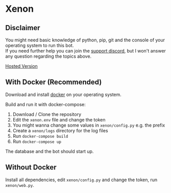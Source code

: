 # Xenon

## Disclaimer

You might need basic knowledge of python, pip, git and the console of your operating system to run this bot.  
If you need further help you can join the [support discord](https://discord.club/discord), but I won't answer any question regarding the topics above.

[Hosted Version](https://discordbots.org/bot/xenon)

## With Docker (Recommended)

Download and install [docker](https://www.docker.com/) on your operating system.

Build and run it with docker-compose:

1. Download / Clone the repository
2. Edit the `xenon.env` file and change the token
3. You might wanna change some values in `xenon/config.py` e.g. the prefix
4. Create a `xenon/logs` directory for the log files
5. Run `docker-compose build`
6. Run `docker-compose up`

The database and the bot should start up.

## Without Docker

Install all dependencies, edit `xenon/config.py` and change the token, run `xenon/web.py`.

